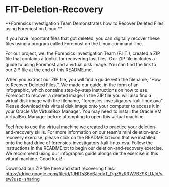 # FIT-Deletion-Recovery
**Forensics Investigation Team Demonstrates how to Recover Deleted Files using Foremost on Linux
**

If you have important files that got deleted, you can digitally recover these files using a program called Foremost on the Linux command-line. 

For our project, we, the Forensics Investigation Team (F.I.T.), created a ZIP file that contains a toolkit for recovering lost files. Our ZIP file includes a guide to using Foremost and a virtual disk image. You can find the link to our ZIP file at the end of this README.md. 

When you extract our ZIP file, you will find a guide with the filename, "How to Recover Deleted Files.". We made our guide, in the form of an infographic, which contains step-by-step instructions on how to use Foremost to recover a deleted image. In the ZIP file you will also find a virtual disk image with the filename, "forensics-investigators-kali-linux.ova". Please download this virtual disk image onto your computer to access it in your Oracle VM VirtualBox Manager. You may need to install the Oracle VM VirtualBox Manager before attempting to open this virtual machine. 

Feel free to use the virtual machine we created to practice your deletion-and-recovery skills. For more information on our team's mini deletion-and-recovery exercise, please click on the README.txt icon that we installed onto the hard drive of forensics-investigators-kali-linux.ova. Follow the instructions in the README.txt to begin our deletion-and-recovery exercise. We recommend using our infographic guide alongside the exercise in this vitural machine. Good luck!

Download our ZIP file here and start recovering files:
https://drive.google.com/file/d/1JHITsS6o6JcdvT_DgZ5zRRW7BZ9KLUJd/view?usp=sharing
